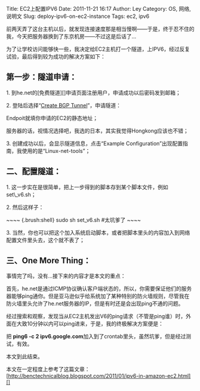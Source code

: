 Title: EC2上配置IPV6
Date: 2011-11-21 16:17
Author: Ley
Category: OS, 网络, 说明文
Slug: deploy-ipv6-on-ec2-instance
Tags: ec2, ipv6

前两天弄了这台主机以后，就发现连接速度那是相当慢啊——于是，终于忍不住的我，今天把服务器换到了东京机房——不过这是后话了...

为了让学校访问能够快一些，我决定给EC2主机打一个隧道，上IPV6，经过反复试验，最后得到较为成功的解决方案如下：

第一步：隧道申请：
----------------

</p>
​1. 到he.net的[免费隧道][]申请页面注册用户，申请成功以后密码发到邮箱；

​2. 登陆后选择“[Create BGP Tunnel][]”，申请隧道：

Endpoit就填你申请的EC2的静态地址；

</p>

服务器的话，视情况选择吧，我选的日本，其实我觉得Hongkong应该也不错；

</p>
​3. 创建成功以后，会显示隧道信息，点击“Example
Configuration”出现配置指南，我使用的是“Linux-net-tools”；

二、配置隧道：
-------------

</p>
​1.
这一步实在是很简单，把上一步得到的脚本存到某个脚本文件，例如set\_v6.sh；

​2. 然后这样子：

<p>
~~~~ {.brush:shell}
sudo sh set_v6.sh #太坑爹了
~~~~

</p>
​3.
当然，你也可以把这个加入系统启动脚本，或者把脚本里头的内容加入到网络配置文件里头去，这个就不表了；

三、One More Thing：
-------------------

</p>
事情完了吗，没有...接下来的内容才是本文的重点：

首先，he.net是通过ICMP协议确认客户端状态的，所以，你需要保证他们的服务器能够ping通你。但是亚马逊似乎给系统加了某种特别的防火墙规则，尽管我在防火墙里头允许了he.net服务器的IP，但是有时还是会出现ping不通的问题。

经过搜索和观察，发现当从EC2主机发出V6的ping请求（不管是ping谁）时，外面在大致10分钟以内可以ping进来，于是，我的终极解决方案便是：

把 **ping6 -c 2
ipv6.google.com**加入到了crontab里头，虽然坑爹，但是经过测试，有效。

本文到此结束。

本文在一定程度上参考了这篇文章：[http://benctechnicalblog.blogspot.com/2011/01/ipv6-in-amazon-ec2.html][]

  [免费隧道]: http://tunnelbroker.net/
  [Create BGP Tunnel]: http://tunnelbroker.net/new_tunnel.php?type=bgp
  [http://benctechnicalblog.blogspot.com/2011/01/ipv6-in-amazon-ec2.html]:
    http://benctechnicalblog.blogspot.com/2011/01/ipv6-in-amazon-ec2.html
